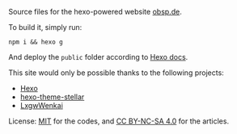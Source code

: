 Source files for the hexo-powered website [obsp.de](https://obsp.de).

To build it, simply run: 

`npm i && hexo g`

And deploy the `public` folder according to [Hexo docs](https://hexo.io/docs/).

This site would only be possible thanks to the following projects:
- [Hexo](https://hexo.io)
- [hexo-theme-stellar](https://github.com/xaoxuu/hexo-theme-stellar)
- [LxgwWenkai](https://github.com/lxgw/LxgwWenKai)

License: [MIT](LICENSE) for the codes, and [CC BY-NC-SA 4.0](https://creativecommons.org/licenses/by-nc-sa/4.0/) for the articles.